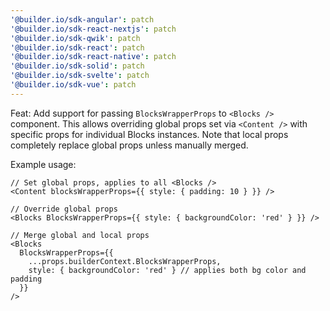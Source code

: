 ```yaml
---
'@builder.io/sdk-angular': patch
'@builder.io/sdk-react-nextjs': patch
'@builder.io/sdk-qwik': patch
'@builder.io/sdk-react': patch
'@builder.io/sdk-react-native': patch
'@builder.io/sdk-solid': patch
'@builder.io/sdk-svelte': patch
'@builder.io/sdk-vue': patch
---
```


Feat: Add support for passing `BlocksWrapperProps` to `<Blocks />` component. This allows overriding global props set via `<Content />` with specific props for individual Blocks instances. Note that local props completely replace global props unless manually merged.

Example usage:

```tsx
// Set global props, applies to all <Blocks />
<Content blocksWrapperProps={{ style: { padding: 10 } }} />

// Override global props
<Blocks BlocksWrapperProps={{ style: { backgroundColor: 'red' } }} />

// Merge global and local props
<Blocks
  BlocksWrapperProps={{
    ...props.builderContext.BlocksWrapperProps,
    style: { backgroundColor: 'red' } // applies both bg color and padding
  }}
/>
```

